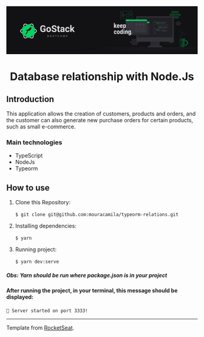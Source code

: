 <img alt="GoStack" src="header-desafios.png" />

<h1 align="center">
Database relationship with Node.Js
</h1>

## Introduction

This application allows the creation of customers, products and orders, and the customer can also generate new purchase orders for certain products, such as small e-commerce.

### Main technologies

- TypeScript
- NodeJs
- Typeorm

## How to use

1. Clone this Repository:

   `$ git clone git@github.com:mouracamila/typeorm-relations.git`

2. Installing dependencies:

   `$ yarn`

3. Running project:

   `$ yarn dev:serve`

##### Obs: **Yarn** should be run where **package.json** is in your project

#### After running the project, in your terminal, this message should be displayed:

    🚀 Server started on port 3333!

---

Template from [RocketSeat](https://github.com/rocketseat-education/bootcamp-gostack-desafios/tree/master/desafio-database-relations).

